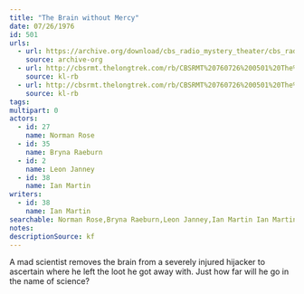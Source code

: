 ```yaml
---
title: "The Brain without Mercy"
date: 07/26/1976
id: 501
urls: 
  - url: https://archive.org/download/cbs_radio_mystery_theater/cbs_radio_mystery_theater-0501-0550.zip/cbs_radio_mystery_theater-0501-0550%2Fcbsrmt_0501_the_brain_without_mercy.mp3
    source: archive-org
  - url: http://cbsrmt.thelongtrek.com/rb/CBSRMT%20760726%200501%20The%20Brain%20Without%20Mercy_wuwm.mp3
    source: kl-rb
  - url: http://cbsrmt.thelongtrek.com/rb/CBSRMT%20760726%200501%20The%20Brain%20Without%20Mercy_wbbm_rb.mp3
    source: kl-rb
tags: 
multipart: 0
actors:  
  - id: 27
    name: Norman Rose  
  - id: 35
    name: Bryna Raeburn  
  - id: 2
    name: Leon Janney  
  - id: 38
    name: Ian Martin
writers:  
  - id: 38
    name: Ian Martin
searchable: Norman Rose,Bryna Raeburn,Leon Janney,Ian Martin Ian Martin
notes: 
descriptionSource: kf
---
```

A mad scientist removes the brain from a severely injured hijacker to ascertain where he left the loot he got away with. Just how far will he go in the name of science?